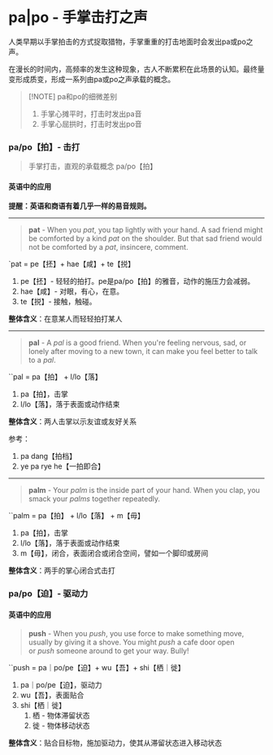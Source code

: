 
# pa|po - 手掌击打之声

人类早期以手掌拍击的方式捉取猎物，手掌重重的打击地面时会发出pa或po之声。

在漫长的时间内，高频率的发生这种现象，古人不断累积在此场景的认知。最终量变形成质变，形成一系列由pa或po之声承载的概念。


> [!NOTE] pa和po的细微差别
> 1. 手掌心摊平时，打击时发出pa音
> 2. 手掌心屈拱时，打击时发出po音

### pa/po【拍】- 击打

> 手掌打击，直观的承载概念 pa/po【拍】

#### 英语中的应用

**提醒：英语和商语有着几乎一样的易音规则。** 

---

> **pat** - When you _pat_, you tap lightly with your hand. A sad friend might be comforted by a kind _pat_ on the shoulder. But that sad friend would not be comforted by a _pat_, insincere, comment.

`pat = pe【抷】+ hae【咸】+ te【捝】

1. pe【抷】- 轻轻的拍打。pe是pa/po【拍】的雅音，动作的施压力会减弱。
2. hae【咸】- 对眼，有心，在意。
3. te【捝】- 接触，触碰。

**整体含义**：在意某人而轻轻拍打某人

---

> **pal** - A _pal_ is a good friend. When you're feeling nervous, sad, or lonely after moving to a new town, it can make you feel better to talk to a _pal_.

``pal = pa【拍】 + l/lo【落】

1. pa【拍】，击掌
2. l/lo【落】，落于表面或动作结束

**整体含义**：两人击掌以示友谊或友好关系

参考：
1. pa dang【拍档】
2. ye pa rye he【一拍即合】

--- 

> **palm** - Your _palm_ is the inside part of your hand. When you clap, you smack your _palms_ together repeatedly.

``palm = pa【拍】 + l/lo【落】 + m【毋】

1. pa【拍】，击掌
2. l/lo【落】，落于表面或动作结束
3. m【毋】，闭合，表面闭合或闭合空间，譬如一个脚印或房间

**整体含义**：两手的掌心闭合式击打

### pa/po【迫】- 驱动力



#### 英语中的应用

> **push** - When you _push_, you use force to make something move, usually by giving it a shove. You might _push_ a cafe door open or _push_ someone around to get your way. Bully!

``push = pa｜po/pe【迫】+ wu【吾】+ shi【栖｜徙】

1. pa｜po/pe【迫】，驱动力
2. wu【吾】，表面贴合
3. shi【栖｜徙】
	1. 栖 - 物体滞留状态
	2. 徙 - 物体移动状态

**整体含义**：贴合目标物，施加驱动力，使其从滞留状态进入移动状态





